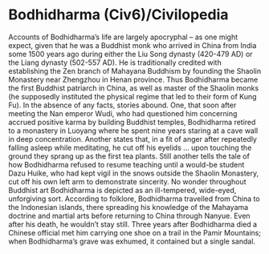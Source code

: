 # Bodhidharma (Civ6)/Civilopedia

Accounts of Bodhidharma’s life are largely apocryphal – as one might expect, given that he was a Buddhist monk who arrived in China from India some 1500 years ago during either the Liu Song dynasty (420-479 AD) or the Liang dynasty (502-557 AD). He is traditionally credited with establishing the Zen branch of Mahayana Buddhism by founding the Shaolin Monastery near Zhengzhou in Henan province. Thus Bodhidharma became the first Buddhist patriarch in China, as well as master of the Shaolin monks (he supposedly instituted the physical regime that led to their form of Kung Fu).
In the absence of any facts, stories abound. One, that soon after meeting the Nan emperor Wudi, who had questioned him concerning accrued positive karma by building Buddhist temples, Bodhidharma retired to a monastery in Luoyang where he spent nine years staring at a cave wall in deep concentration. Another states that, in a fit of anger after repeatedly falling asleep while meditating, he cut off his eyelids … upon touching the ground they sprang up as the first tea plants. Still another tells the tale of how Bodhidharma refused to resume teaching until a would-be student Dazu Huike, who had kept vigil in the snows outside the Shaolin Monastery, cut off his own left arm to demonstrate sincerity. No wonder throughout Buddhist art Bodhidharma is depicted as an ill-tempered, wide-eyed, unforgiving sort.
According to folklore, Bodhidharma travelled from China to the Indonesian islands, there spreading his knowledge of the Mahayama doctrine and martial arts before returning to China through Nanyue. Even after his death, he wouldn’t stay still. Three years after Bodhidharma died a Chinese official met him carrying one shoe on a trail in the Pamir Mountains; when Bodhidharma’s grave was exhumed, it contained but a single sandal.
